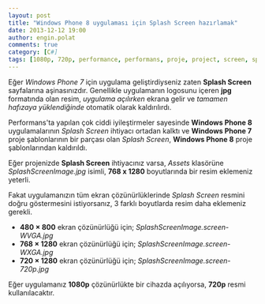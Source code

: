```yaml
---
layout: post
title: "Windows Phone 8 uygulaması için Splash Screen hazırlamak"
date: 2013-12-12 19:00
author: engin.polat
comments: true
category: [C#]
tags: [1080p, 720p, performance, performans, proje, project, screen, splash, windows phone, wp7, wp8, wvga, wxga]
---
```

Eğer *Windows Phone 7* için uygulama geliştirdiyseniz zaten **Splash Screen** sayfalarına aşinasınızdır. Genellikle uygulamanın logosunu içeren **jpg** formatında olan resim, *uygulama açılırken* ekrana gelir ve *tamamen hafızaya yüklendiğinde* otomatik olarak kaldırılırdı.

Performans'ta yapılan çok ciddi iyileştirmeler sayesinde **Windows Phone 8** uygulamalarının *Splash Screen* ihtiyacı ortadan kalktı ve **Windows Phone 7** proje şablonlarının bir parçası olan *Splash Screen*, **Windows Phone 8** proje şablonlarından kaldırıldı.

Eğer projenizde **Splash Screen** ihtiyacınız varsa, *Assets* klasörüne *SplashScreenImage.jpg* isimli, **768 x 1280** boyutlarında bir resim eklemeniz yeterli.

Fakat uygulamanızın tüm ekran çözünürlüklerinde *Splash Screen* resmini doğru göstermesini istiyorsanız, 3 farklı boyutlarda resim daha eklemeniz gerekli.



*   **480 × 800** ekran çözünürlüğü için; *SplashScreenImage.screen-WVGA.jpg*
*   **768 × 1280** ekran çözünürlüğü için; *SplashScreenImage.screen-WXGA.jpg*
*   **720 × 1280** ekran çözünürlüğü için; *SplashScreenImage.screen-720p.jpg*

Eğer uygulamanız **1080p** çözünürlükte bir cihazda açılıyorsa, **720p** resmi kullanılacaktır.

